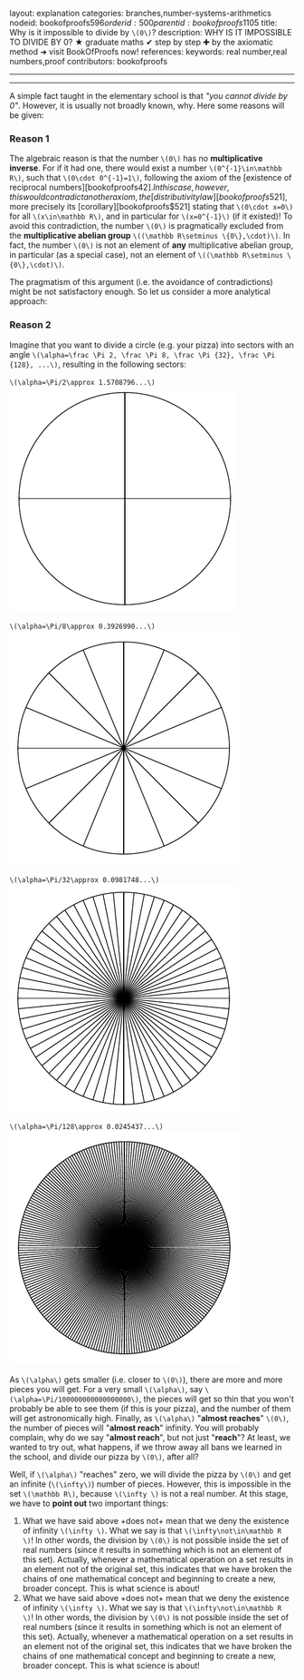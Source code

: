 layout: explanation
categories: branches,number-systems-arithmetics
nodeid: bookofproofs$596
orderid: 500
parentid: bookofproofs$1105
title: Why is it impossible to divide by `\(0\)`?
description: WHY IS IT IMPOSSIBLE TO DIVIDE BY 0? ★ graduate maths ✔ step by step ✚ by the axiomatic method ➜ visit BookOfProofs now!
references: 
keywords: real number,real numbers,proof
contributors: bookofproofs

---


---

A simple fact taught in the elementary school is that *"you cannot divide by 0"*. However, it is usually not broadly known, why. Here some reasons will be given:

### Reason 1 

The algebraic reason is that the number `\(0\)` has no **multiplicative inverse**. For if it had one, there would exist a number `\(0^{-1}\in\mathbb R\)`, such that `\(0\cdot 0^{-1}=1\)`, following the axiom of the [existence of reciprocal numbers][bookofproofs$42]. In this case, however, this would contradict another axiom, the [distributivity law][bookofproofs$521], more precisely its  [corollary][bookofproofs$521] stating that `\(0\cdot x=0\)` for all `\(x\in\mathbb R\)`, and in particular for `\(x=0^{-1}\)` (if it existed)! To avoid this contradiction, the number `\(0\)` is pragmatically excluded from the **multiplicative abelian group** `\((\mathbb R\setminus \{0\},\cdot)\)`. In fact, the number `\(0\)` is not an element of __any__ multiplicative abelian group, in particular (as a special case), not an element of `\((\mathbb R\setminus \{0\},\cdot)\)`.

The pragmatism of this argument (i.e. the avoidance of contradictions) might be not satisfactory enough. So let us consider a more analytical approach:

### Reason 2 

Imagine that you want to divide a circle (e.g. your pizza) into sectors with an angle `\(\alpha=\frac \Pi 2, \frac \Pi 8, \frac \Pi {32}, \frac \Pi {128}, ...\)`, resulting in the following sectors:

`\(\alpha=\Pi/2\approx 1.5708796...\)`
![sectors1](https://github.com/bookofproofs/bookofproofs.github.io/blob/main/_sources/_assets/images/examples/sectors1.png?raw=true)

`\(\alpha=\Pi/8\approx 0.3926990...\)`
![sectors2](https://github.com/bookofproofs/bookofproofs.github.io/blob/main/_sources/_assets/images/examples/sectors2.png?raw=true)

`\(\alpha=\Pi/32\approx 0.0981748...\)`
![sectors3](https://github.com/bookofproofs/bookofproofs.github.io/blob/main/_sources/_assets/images/examples/sectors3.png?raw=true)

`\(\alpha=\Pi/128\approx 0.0245437...\)`
![sectors1](https://github.com/bookofproofs/bookofproofs.github.io/blob/main/_sources/_assets/images/examples/sectors4.png?raw=true)

As `\(\alpha\)` gets smaller (i.e. closer to `\(0\)`), there are more and more pieces you will get. For a very small `\(\alpha\)`, say `\(\alpha=\Pi/100000000000000000\)`, the pieces will get so thin that you won't probably be able to see them (if this is your pizza), and the number of them will get astronomically high. Finally, as `\(\alpha\)` "__almost reaches__" `\(0\)`, the number of pieces will "__almost reach__" infinity. You will probably complain, why do we say "__almost reach__", but not just "__reach__"? At least, we wanted to try out, what happens, if we throw away all bans we learned in the school, and divide our pizza by `\(0\)`, after all?

Well, if `\(\alpha\)` "reaches" zero, we will divide the pizza by `\(0\)` and get an infinite (`\(\infty\)`) number of pieces. However, this is impossible in the set `\(\mathbb R\)`, because `\(\infty \)` is not a real number. At this stage, we have to **point out** two important things: 

1. What we have said above +does not+ mean that we deny the existence of infinity `\(\infty \)`. What we say is that `\(\infty\not\in\mathbb R \)`! In other words, the division by `\(0\)` is not possible inside the set of real numbers (since it results in something which is not an element of this set). Actually, whenever a mathematical operation on a set results in an element not of the original set, this indicates that we have broken the chains of one mathematical concept and beginning to create a new, broader concept. This is what science is about!
1. What we have said above +does not+ mean that we deny the existence of infinity `\(\infty \)`. What we say is that `\(\infty\not\in\mathbb R \)`! In other words, the division by `\(0\)` is not possible inside the set of real numbers (since it results in something which is not an element of this set). Actually, whenever a mathematical operation on a set results in an element not of the original set, this indicates that we have broken the chains of one mathematical concept and beginning to create a new, broader concept. This is what science is about!
